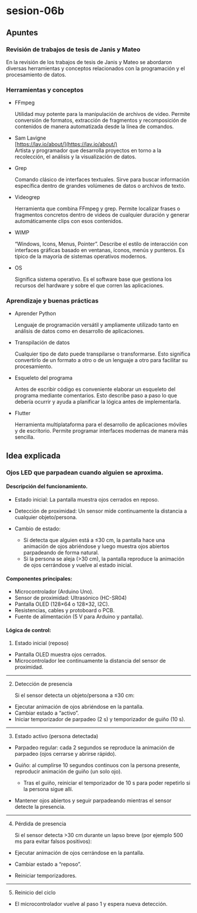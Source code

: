 # sesion-06b
## Apuntes
### Revisión de trabajos de tesis de Janis y Mateo

En la revisión de los trabajos de tesis de Janis y Mateo se abordaron diversas herramientas y conceptos relacionados con la programación y el procesamiento de datos.

### Herramientas y conceptos

- FFmpeg  

  Utilidad muy potente para la manipulación de archivos de video. Permite conversión de formatos, extracción de fragmentos y recomposición de contenidos de manera automatizada desde la línea de comandos.

- Sam Lavigne  
  [https://lav.io/about/](https://lav.io/about/)  
  Artista y programador que desarrolla proyectos en torno a la recolección, el análisis y la visualización de datos.

- Grep 

  Comando clásico de interfaces textuales. Sirve para buscar información específica dentro de grandes volúmenes de datos o archivos de texto.

- Videogrep  

  Herramienta que combina FFmpeg y grep. Permite localizar frases o fragmentos concretos dentro de videos de cualquier duración y generar automáticamente clips con esos contenidos.

- WIMP  

  “Windows, Icons, Menus, Pointer”. Describe el estilo de interacción con interfaces gráficas basado en ventanas, íconos, menús y punteros. Es típico de la mayoría de sistemas operativos modernos.

- OS 

  Significa sistema operativo. Es el software base que gestiona los recursos del hardware y sobre el que corren las aplicaciones.

### Aprendizaje y buenas prácticas

- Aprender Python  

  Lenguaje de programación versátil y ampliamente utilizado tanto en análisis de datos como en desarrollo de aplicaciones.

- Transpilación de datos 

  Cualquier tipo de dato puede transpilarse o transformarse. Esto significa convertirlo de un formato a otro o de un lenguaje a otro para facilitar su procesamiento.

- Esqueleto del programa  

  Antes de escribir código es conveniente elaborar un esqueleto del programa mediante comentarios. Esto describe paso a paso lo que debería ocurrir y ayuda a planificar la lógica antes de implementarla.

- Flutter  

  Herramienta multiplataforma para el desarrollo de aplicaciones móviles y de escritorio. Permite programar interfaces modernas de manera más sencilla.

## Idea explicada

### Ojos LED que parpadean cuando alguien se aproxima.

#### Descripción del funcionamiento.

- Estado inicial: La pantalla muestra ojos cerrados en reposo.

- Detección de proximidad: Un sensor mide continuamente la distancia a cualquier objeto/persona.

- Cambio de estado:

  - Si detecta que alguien está a ≤30 cm, la pantalla hace una animación de ojos abriéndose y luego muestra ojos abiertos parpadeando de forma natural.
  - Si la persona se aleja (>30 cm), la pantalla reproduce la animación de ojos cerrándose y vuelve al estado inicial.
 
#### Componentes principales:

- Microcontrolador (Arduino Uno).
- Sensor de proximidad: Ultrasónico (HC-SR04)
- Pantalla OLED (128×64 o 128×32, I2C).
- Resistencias, cables y protoboard o PCB.
- Fuente de alimentación (5 V para Arduino y pantalla).

#### Lógica de control:
1. Estado inicial (reposo)

- Pantalla OLED muestra ojos cerrados.
- Microcontrolador lee continuamente la distancia del sensor de proximidad.
---
2. Detección de presencia

   Si el sensor detecta un objeto/persona a ≤30 cm:

- Ejecutar animación de ojos abriéndose en la pantalla.
- Cambiar estado a “activo”.
- Iniciar temporizador de parpadeo (2 s) y temporizador de guiño (10 s).
---
3. Estado activo (persona detectada)

- Parpadeo regular: cada 2 segundos se reproduce la animación de parpadeo (ojos cerrarse y abrirse rápido).

- Guiño: al cumplirse 10 segundos continuos con la persona presente, reproducir animación de guiño (un solo ojo).

  - Tras el guiño, reiniciar el temporizador de 10 s para poder repetirlo si la persona sigue allí.

- Mantener ojos abiertos y seguir parpadeando mientras el sensor detecte la presencia.
---
4. Pérdida de presencia

   Si el sensor detecta >30 cm durante un lapso breve (por ejemplo 500 ms para evitar falsos positivos):

- Ejecutar animación de ojos cerrándose en la pantalla.

- Cambiar estado a “reposo”.

- Reiniciar temporizadores.
---
5. Reinicio del ciclo

- El microcontrolador vuelve al paso 1 y espera nueva detección.




























